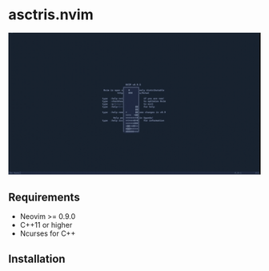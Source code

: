 # asctris.nvim
![Asctris Demo](/assets/asctris_demo_high_def.gif)

## Requirements
* Neovim >= 0.9.0  
* C++11 or higher 
* Ncurses for C++

## Installation


